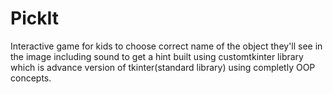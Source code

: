 # PickIt
Interactive game for kids to choose correct name of the object they'll see in the image including sound to get a hint built using customtkinter library which is advance version of tkinter(standard library) using completly OOP concepts.
